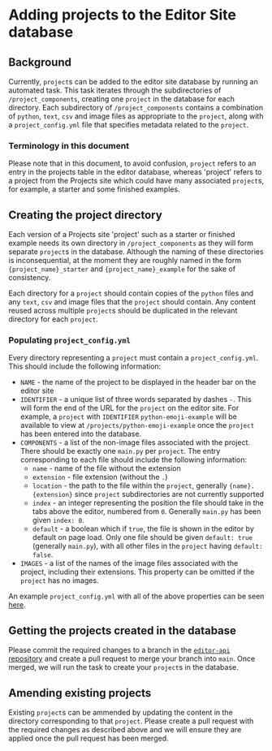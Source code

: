 # Adding projects to the Editor Site database

## Background
Currently, `project`s can be added to the editor site database by running an automated task. This task iterates through the subdirectories of `/project_components`, creating one `project` in the database for each directory. Each subdirectory of `/project_components` contains a combination of `python`, `text`, `csv` and image files as appropriate to the `project`, along with a `project_config.yml` file that specifies metadata related to the `project`.

### Terminology in this document
Please note that in this document, to avoid confusion, `project` refers to an entry in the projects table in the editor database, whereas 'project' refers to a project from the Projects site which could have many associated `project`s, for example, a starter and some finished examples.

## Creating the project directory
Each version of a Projects site 'project' such as a starter or finished example needs its own directory in `/project_components` as they will form separate `project`s in the database. Although the naming of these directories is inconsequential, at the moment they are roughly named in the form `{project_name}_starter` and `{project_name}_example` for the sake of consistency.

Each directory for a `project` should contain copies of the `python` files and any `text`, `csv` and image files that the `project` should contain. Any content reused across multiple `project`s should be duplicated in the relevant directory for each `project`.

### Populating `project_config.yml`
Every directory representing a `project` must contain a `project_config.yml`. This should include the following information:

- `NAME` - the name of the project to be displayed in the header bar on the editor site
- `IDENTIFIER` - a unique list of three words separated by dashes `-`. This will form the end of the URL for the `project` on the editor site. For example, a `project` with `IDENTIFIER` `python-emoji-example` will be available to view at `/projects/python-emoji-example` once the `project` has been entered into the database.
- `COMPONENTS` - a list of the non-image files associated with the project. There should be exactly one `main.py` per `project`. The entry corresponding to each file should include the following information:
  - `name` - name of the file without the extension
  - `extension` - file extension (without the `.`)
  - `location` - the path to the file within the `project`, generally `{name}.{extension}` since `project` subdirectories are not currently supported
  - `index` - an integer representing the position the file should take in the tabs above the editor, numbered from `0`. Generally `main.py` has been given `index: 0`.
  - `default` - a boolean which if `true`, the file is shown in the editor by default on page load. Only one file should be given `default: true` (generally `main.py`), with all other files in the `project` having `default: false`.
- `IMAGES` - a list of the names of the image files associated with the project, including their extensions. This property can be omitted if the `project` has no images.

An example `project_config.yml` with all of the above properties can be seen [here](https://github.com/RaspberryPiFoundation/editor-api/blob/main/lib/tasks/project_components/persuasive_data_presentation_iss_starter/project_config.yml).

## Getting the projects created in the database
Please commit the required changes to a branch in the [`editor-api` repository](https://github.com/RaspberryPiFoundation/editor-api/) and create a pull request to merge your branch into `main`. Once merged, we will run the task to create your `project`s in the database.

## Amending existing projects
Existing `project`s can be ammended by updating the content in the directory corresponding to that `project`. Please create a pull request with the required changes as described above and we will ensure they are applied once the pull request has been merged.
